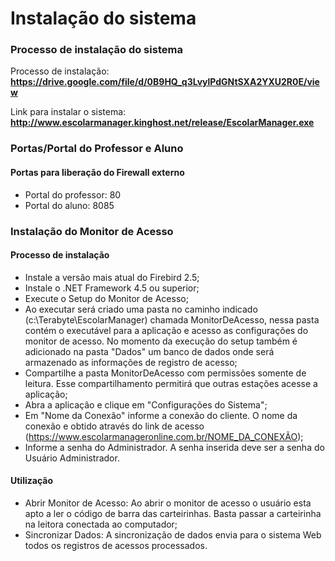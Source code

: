# Instalação do sistema

  ### Processo de instalação do sistema 
  Processo de instalação:
  **https://drive.google.com/file/d/0B9HQ_q3LvylPdGNtSXA2YXU2R0E/view**

  Link para instalar o sistema:
  **http://www.escolarmanager.kinghost.net/release/EscolarManager.exe**

  ### Portas/Portal do Professor e Aluno  
####  Portas para liberação do Firewall externo
* Portal do professor: 80
* Portal do aluno: 8085

### Instalação do Monitor de Acesso  

#### Processo de instalação
* Instale a versão mais atual do Firebird 2.5;
* Instale o .NET Framework 4.5 ou superior;
* Execute o Setup do Monitor de Acesso;
* Ao executar será criado uma pasta no caminho indicado (c:\Terabyte\EscolarManager) chamada MonitorDeAcesso, nessa pasta contém o executável para a aplicação e acesso as configurações do monitor de acesso. No momento da execução do setup também é adicionado na pasta "Dados" um banco de dados onde será armazenado as informações de registro de acesso;
* Compartilhe a pasta MonitorDeAcesso com permissões somente de leitura. Esse compartilhamento permitirá que outras estações acesse a aplicação;
* Abra a aplicação e clique em "Configurações do Sistema";
* Em "Nome da Conexão" informe a conexão do cliente. O nome da conexão e obtido através do link de acesso (https://www.escolarmanageronline.com.br/NOME_DA_CONEXÃO);
* Informe a senha do Administrador. A senha inserida deve ser a senha do Usuário Administrador.

#### Utilização

* Abrir Monitor de Acesso: Ao abrir o monitor de acesso o usuário esta apto a ler o código de barra das carteirinhas. Basta passar a carteirinha na leitora conectada ao computador;
* Sincronizar Dados: A sincronização de dados envia para o sistema Web todos os registros de acessos processados.

